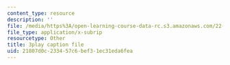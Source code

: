 ```yaml
---
content_type: resource
description: ''
file: /media/https%3A/open-learning-course-data-rc.s3.amazonaws.com/22-01-introduction-to-nuclear-engineering-and-ionizing-radiation-fall-2016/21807d0c233457c6bef31ec31eda6fea_KhT9m9kFzv8.vtt
file_type: application/x-subrip
resourcetype: Other
title: 3play caption file
uid: 21807d0c-2334-57c6-bef3-1ec31eda6fea
---
```

